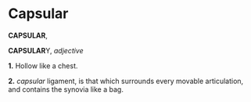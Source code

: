 # Capsular

**CAPSULAR**,

**CAPSULAR**Y, _adjective_

**1.** Hollow like a chest.

**2.** _capsular_ ligament, is that which surrounds every movable articulation, and contains the synovia like a bag.